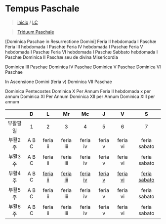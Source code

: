 # Tempus Paschale
> [inicio](./README.md) / [LC](../LC.md)

> [Triduum Paschale](./LQ.md#sacrum-triduum-paschale)


[Dominica Paschae in Resurrectione Domini]
Feria II hebdomada I Paschæ
Feria III hebdomada I Paschæ
Feria IV hebdomada I Paschæ
Feria V hebdomada I Paschæ
Feria VI hebdomada I Paschæ
Sabbato hebdomada I Paschæ
Dominica II Paschæ seu de divina Misericordia




Dominica III Paschae
Dominica IV Paschae
Dominica V Paschae
Dominica VI Paschae

In Ascensione Domini (feria v)
Dominica VII Paschae

Dominica Pentecostes
Dominica X Per Annum
Feria II hebdomada x per annum
Dominica XI Per Annum
Dominica XII per Annum
Dominica XIII per annum




| | D | L | Mr | Mc | J | V | S |
| :--: |  :--: | :--: | :--: | :--: | :--: | :--: | :--: | 
|부활팔일| 1|2|3|4|5|6|7|
|부활2주| A B C | feria ii | feria iii | feria iv | feria v | feria vi | feria sabato |
|부활3주| A B C | feria ii | feria iii | feria iv | feria v | feria vi | feria sabato |
|부활4주| A B C | [feria ii](./paschale/LTP-4F.md#feria-ii) | [feria iii](./paschale/LTP-4F.md#feria-iii) | [feria iv](./paschale/LTP-4F.md#feria-iv) | [feria v](./paschale/LTP-4F.md#feria-v) | [feria vi](./paschale/LTP-4F.md#feria-vi) | [feria sabato](./paschale/LTP-4F.md#feria-sabato) |
|부활5주| A B C | feria ii | feria iii | feria iv | feria v | feria vi | feria sabato |
|부활6주| A B C | feria ii | feria iii | feria iv | feria v | feria vi | feria sabato |

